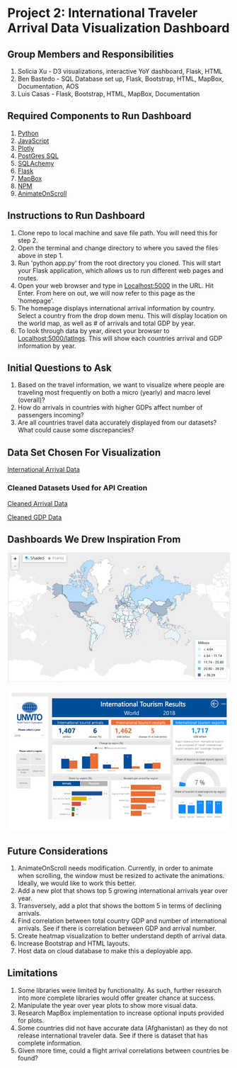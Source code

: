 # Project 2: International Traveler Arrival Data Visualization Dashboard

## Group Members and Responsibilities

1. Solicia Xu - D3 visualizations, interactive YoY dashboard, Flask, HTML
2. Ben Bastedo - SQL Database set up, Flask, Bootstrap, HTML, MapBox, Documentation, AOS
3. Luis Casas - Flask, Bootstrap, HTML, MapBox, Documentation

## Required Components to Run Dashboard

1. [Python](https://www.python.org/downloads/)
2. [JavaScript](https://www.javascript.com/)
3. [Plotly](https://plot.ly/)
4. [PostGres SQL](https://www.postgresql.org/)
5. [SQLAchemy](https://docs.sqlalchemy.org/en/13/)
6. [Flask](https://www.fullstackpython.com/flask.html)
7. [MapBox](https://www.mapbox.com/)
8. [NPM](https://www.npmjs.com/)
9. [AnimateOnScroll](https://github.com/michalsnik/aos#animations)

## Instructions to Run Dashboard

1. Clone repo to local machine and save file path. You will need this for step 2.
2. Open the terminal and change directory to where you saved the files above in step 1.
3. Run 'python app.py' from the root directory you cloned. This will start your Flask application, which allows us to run different web pages and routes.
4. Open your web browser and type in [Localhost:5000](Localhost:5000) in the URL. Hit Enter. From here on out, we will now refer to this page as the 'homepage'.
5. The homepage displays international arrival information by country. Select a country from the drop down menu. This will display location on the world map, as well as # of arrivals and total GDP by year.
6. To look through data by year, direct your browser to [Localhost:5000/latlngs](Localhost:5000/latlngs). This will show each countries arrival and GDP information by year.

## Initial Questions to Ask

1. Based on the travel information, we want to visualize where people are traveling most frequently on both a micro (yearly) and macro level (overall)?
2. How do arrivals in countries with higher GDPs affect number of passengers incoming?
3. Are all countries travel data accurately displayed from our datasets? What could cause some discrepancies?

## Data Set Chosen For Visualization

[International Arrival Data](https://data.worldbank.org/indicator/ST.INT.ARVL?view=map)

### Cleaned Datasets Used for API Creation

[Cleaned Arrival Data](static/cleaned_data/ArrivalCleaned.csv)

[Cleaned GDP Data](static/cleaned_data/Clean_InterGDP.csv)

## Dashboards We Drew Inspiration From

![Dashboard page](static/readme_png/Picture1.png)

![Dashboard page](static/readme_png/Picture3.png)

## Future Considerations

1. AnimateOnScroll needs modification. Currently, in order to animate when scrolling, the window must be resized to activate the animations. Ideally, we would like to work this better.
2. Add a new plot that shows top 5 growing international arrivals year over year.
3. Transversely, add a plot that shows the bottom 5 in terms of declining arrivals.
4. Find correlation between total country GDP and number of international arrivals. See if there is correlation between GDP and arrival number.
5. Create heatmap visualization to better understand depth of arrival data.
6. Increase Bootstrap and HTML layouts.
7. Host data on cloud database to make this a deployable app.

## Limitations

1. Some libraries were limited by functionality. As such, further research into more complete libraries would offer greater chance at success.
2. Manipulate the year over year plots to show more visual data.
3. Research MapBox implementation to increase optional inputs provided for plots.
4. Some countries did not have accurate data (Afghanistan) as they do not release international traveler data. See if there is dataset that has complete information.
5. Given more time, could a flight arrival correlations between countries be found?